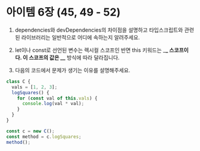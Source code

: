# 아이템 6장 (45, 49 - 52)

1. dependencies와 devDependencies의 차이점을 설명하고 타입스크립트와 관련된 라이브러리는 일반적으로 어디에 속하는지 알려주세요.

2. let이나 const로 선언된 변수는 렉시컬 스코프인 반면 this 키워드는 \_**\_ 스코프이다.
   이 스코프의 값은 \_\_** 방식에 따라 달라집니다.

3. 다음의 코드에서 문제가 생기는 이유를 설명해주세요.

```ts
class C {
  vals = [1, 2, 3];
  logSquares() {
    for (const val of this.vals) {
      console.log(val * val);
    }
  }
}

const c = new C();
const method = c.logSquares;
method();
```
